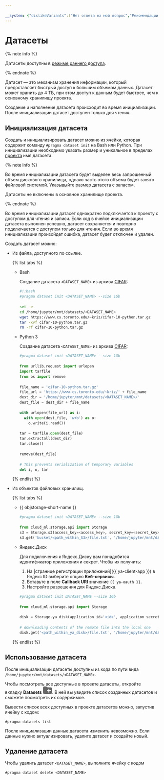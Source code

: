 ```yaml
---

__system: {"dislikeVariants":["Нет ответа на мой вопрос","Рекомендации не помогли","Содержание не соответствует заголовку","Другое"]}
---
```

# Датасеты

{% note info %}
 
Датасеты доступны в [режиме раннего доступа](../early-access/index.md).

{% endnote %}

Датасет — это механизм хранения информации, который предоставляет быстрый доступ к большим объемам данных. Датасет может хранить до 4 ТБ, при этом доступ к данным будет быстрее, чем к основному хранилищу проекта. 

Создание и наполнение датасета происходит во время инициализации. После инициализации датасет доступен только для чтения. 

## Инициализация датасета

Создать и инициализировать датасет можно из ячейки, которая содержит команду `#pragma dataset init` на Bash или Python. При инициализации необходимо указать размер и уникальное в пределах [проекта](project.md) имя датасета. 

{% note info %}

Во время инициализации датасета будет выделен весь запрошенный объем дискового хранилища, однако часть этого объема будет занято файловой системой. Указывыйте размер датасета с запасом.

Датасеты не включены в основное хранилище проекта.

{% endnote %}

Во время инициализации датасет однократно подключается к проекту с доступом для чтения и записи. Если код в ячейке инициализации датасета выполнен успешно, датасет сохраняется и повторно подключается с доступом только для чтения. Если во время инициализации произойдет ошибка, датасет будет отключен и удален.

Создать датасет можно:

* Из файла, доступного по ссылке.

  {% list tabs %}
  
  - Bash
  
    Создание датасета `<DATASET_NAME>` из архива [CIFAR](https://www.cs.toronto.edu/~kriz/cifar.html):
    
    ```bash
    #!:bash
    #pragma dataset init <DATASET_NAME> --size 1Gb
    
    set -e
    cd /home/jupyter/mnt/datasets/<DATASET_NAME>
    wget https://www.cs.toronto.edu/~kriz/cifar-10-python.tar.gz
    tar -xvf cifar-10-python.tar.gz
    rm -rf cifar-10-python.tar.gz
    ```
  
  - Python 3

    Создание датасета `<DATASET_NAME>` из архива [CIFAR](https://www.cs.toronto.edu/~kriz/cifar.html):
    
    ```python
    #pragma dataset init <DATASET_NAME> --size 1Gb
    
    from urllib.request import urlopen
    import tarfile
    from os import remove
    
    file_name = 'cifar-10-python.tar.gz'
    file_url = 'https://www.cs.toronto.edu/~kriz/' + file_name
    dest_dir = '/home/jupyter/mnt/datasets/<DATASET_NAME>/'
    dest_file = dest_dir + file_name
    
    with urlopen(file_url) as i:
      with open(dest_file, 'w+b') as o:
        o.write(i.read())
    
    tar = tarfile.open(dest_file)
    tar.extractall(dest_dir)
    tar.close()
    
    remove(dest_file)
    
    # This prevents serialization of temporary variables
    del i, o, tar
    ```
  
  {% endlist %}

* Из объектов файловых хранилищ.

  {% list tabs %}
  
  - {{  objstorage-short-name }}
  
    ```python
    #pragma dataset init <DATASET_NAME> --size 1Gb
    
    from cloud_ml.storage.api import Storage
    s3 = Storage.s3(access_key=<access_key>, secret_key=<secret_key>])
    s3.get('bucket/<path_within_S3>/file.txt', '/home/jupyter/mnt/datasets/<DATASET_NAME>/<path>/file.txt')
    ```
    
  - Яндекс.Диск
  
    Для подключения к Яндекс.Диску вам понадобится идентификатор приложения и секрет. Чтобы их получить:
    1. На [странице регистрации приложений]({{ ya-client-app }}) в Яндекс ID выберите опцию **Веб-сервисы**.
    1. Вставьте в поле **Callback URI** значение ```{{ ya-oauth }}```.
    1. Настройте разрешения для Яндекс.Диска.

    ```python
    #pragma dataset init DATASET_NAME --size 1Gb

    from cloud_ml.storage.api import Storage
   
    disk = Storage.ya_disk(application_id='<id>', application_secret='<secret>')
    
    # downloading contents of the remote file into the local one
    disk.get('<path_within_ya_disk>/file.txt', '/home/jupyter/mnt/datasets/<DATASET_NAME>/<path>/file.txt')
    ```  
  
  {% endlist %}

## Использование датасета

После инициализации датасеты доступны из кода по пути вида `/home/jupyter/mnt/datasets/<DATASET_NAME>`. 

Чтобы посмотреть все доступные в проекте датасеты, откройте вкладку **Datasets** ![](../../_assets/datasphere/jupyterlab/dataset.svg). В ней вы увидите список созданных датасетов и сможете посмотреть их содержимое. 

Вывести список всех доступных в проекте датасетов можно, запустив ячейку с кодом:

```
#pragma datasets list
```

После инициализации данные датасета изменить невозможно. Если данные нужно актуализировать, удалите датасет и создайте новый.

## Удаление датасета

Чтобы удалить датасет `<DATASET_NAME>`, выполните ячейку с кодом 

```
#pragma dataset delete <DATASET_NAME>
```